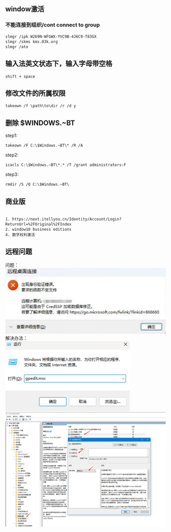 ## window激活

### 不能连接到组织/cont connect to group
```shell
slmgr /ipk W269N-WFGWX-YVC9B-4J6C9-T83GX
slmgr /skms kms.03k.org
slmgr /ato
```

## 输入法英文状态下，输入字母带空格
```shell
shift + space
```

## 修改文件的所属权限
```shell
takeown /f \path\to\dir /r /d y
```

## 删除 $WINDOWS.~BT
step1:
```shell
takeown /F C:\$Windows.~BT\* /R /A
```
step2:
```shell
icacls C:\$Windows.~BT\*.* /T /grant administrators:F
```
step3:
```shell
rmdir /S /Q C:\$Windows.~BT\
```

## 商业版
```text

1. https://next.itellyou.cn/Identity/Account/Login?ReturnUrl=%2FOriginal%2FIndex
2. window10 business editions
4. 数字权利激活
```

## 远程问题
问题：
![img.png](../Source/Img/OS/mstsc_img1.png)
解决办法：  
![img_1.png](../Source/Img/OS/mstsc_img2.png)
![img_2.png](../Source/Img/OS/mstsc_img3.png)